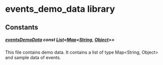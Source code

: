 



# events_demo_data library














## Constants

##### [eventsDemoData](../demo_server_data_events_demo_data/eventsDemoData-constant.md) const [List](https://api.flutter.dev/flutter/dart-core/List-class.html)&lt;[Map](https://api.flutter.dev/flutter/dart-core/Map-class.html)&lt;[String](https://api.flutter.dev/flutter/dart-core/String-class.html), [Object](https://api.flutter.dev/flutter/dart-core/Object-class.html)>>



This file contains demo data. It contains a list of type Map&lt;String, Object&gt;
and sample data of events.  














